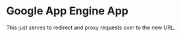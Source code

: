 Google App Engine App
=====================

This just serves to redirect and proxy requests over to the new URL.
